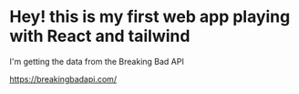 # Hey! this is my first web app playing with React and tailwind

I'm getting the data from the Breaking Bad API

https://breakingbadapi.com/